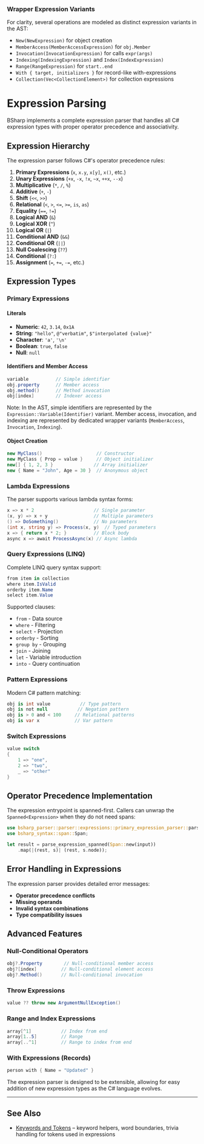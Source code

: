### Wrapper Expression Variants

For clarity, several operations are modeled as distinct expression variants in the AST:

- `New(NewExpression)` for object creation
- `MemberAccess(MemberAccessExpression)` for `obj.Member`
- `Invocation(InvocationExpression)` for calls `expr(args)`
- `Indexing(IndexingExpression)` and `Index(IndexExpression)`
- `Range(RangeExpression)` for `start..end`
- `With { target, initializers }` for record-like with-expressions
- `Collection(Vec<CollectionElement>)` for collection expressions

# Expression Parsing

BSharp implements a complete expression parser that handles all C# expression types with proper operator precedence and associativity.

## Expression Hierarchy

The expression parser follows C#'s operator precedence rules:

1. **Primary Expressions** (`x`, `x.y`, `x[y]`, `x()`, etc.)
2. **Unary Expressions** (`+x`, `-x`, `!x`, `~x`, `++x`, `--x`)
3. **Multiplicative** (`*`, `/`, `%`)
4. **Additive** (`+`, `-`)
5. **Shift** (`<<`, `>>`)
6. **Relational** (`<`, `>`, `<=`, `>=`, `is`, `as`)
7. **Equality** (`==`, `!=`)
8. **Logical AND** (`&`)
9. **Logical XOR** (`^`)
10. **Logical OR** (`|`)
11. **Conditional AND** (`&&`)
12. **Conditional OR** (`||`)
13. **Null Coalescing** (`??`)
14. **Conditional** (`?:`)
15. **Assignment** (`=`, `+=`, `-=`, etc.)

## Expression Types

### Primary Expressions

#### Literals
- **Numeric**: `42`, `3.14`, `0x1A`
- **String**: `"hello"`, `@"verbatim"`, `$"interpolated {value}"`
- **Character**: `'a'`, `'\n'`
- **Boolean**: `true`, `false`
- **Null**: `null`

#### Identifiers and Member Access
```csharp
variable          // Simple identifier
obj.property      // Member access
obj.method()      // Method invocation
obj[index]        // Indexer access
```

Note: In the AST, simple identifiers are represented by the `Expression::Variable(Identifier)` variant. Member access, invocation, and indexing are represented by dedicated wrapper variants (`MemberAccess`, `Invocation`, `Indexing`).

#### Object Creation
```csharp
new MyClass()                    // Constructor
new MyClass { Prop = value }     // Object initializer
new[] { 1, 2, 3 }               // Array initializer
new { Name = "John", Age = 30 }  // Anonymous object
```

### Lambda Expressions

The parser supports various lambda syntax forms:

```csharp
x => x * 2                      // Single parameter
(x, y) => x + y                 // Multiple parameters
() => DoSomething()             // No parameters
(int x, string y) => Process(x, y)  // Typed parameters
x => { return x * 2; }          // Block body
async x => await ProcessAsync(x) // Async lambda
```

### Query Expressions (LINQ)

Complete LINQ query syntax support:

```csharp
from item in collection
where item.IsValid
orderby item.Name
select item.Value
```

Supported clauses:
- `from` - Data source
- `where` - Filtering
- `select` - Projection
- `orderby` - Sorting
- `group by` - Grouping
- `join` - Joining
- `let` - Variable introduction
- `into` - Query continuation

### Pattern Expressions

Modern C# pattern matching:

```csharp
obj is int value           // Type pattern
obj is not null           // Negation pattern
obj is > 0 and < 100     // Relational patterns
obj is var x             // Var pattern
```

### Switch Expressions

```csharp
value switch
{
    1 => "one",
    2 => "two",
    _ => "other"
}
```

## Operator Precedence Implementation

The expression entrypoint is spanned-first. Callers can unwrap the `Spanned<Expression>` when they do not need spans:

```rust
use bsharp_parser::parser::expressions::primary_expression_parser::parse_expression_spanned;
use bsharp_syntax::span::Span;

let result = parse_expression_spanned(Span::new(input))
    .map(|(rest, s)| (rest, s.node));
```

## Error Handling in Expressions

The expression parser provides detailed error messages:

- **Operator precedence conflicts**
- **Missing operands**
- **Invalid syntax combinations**
- **Type compatibility issues**

## Advanced Features

### Null-Conditional Operators
```csharp
obj?.Property        // Null-conditional member access
obj?[index]         // Null-conditional element access
obj?.Method()       // Null-conditional invocation
```

### Throw Expressions
```csharp
value ?? throw new ArgumentNullException()
```

### Range and Index Expressions
```csharp
array[^1]           // Index from end
array[1..5]         // Range
array[..^1]         // Range to index from end
```

### With Expressions (Records)
```csharp
person with { Name = "Updated" }
```

The expression parser is designed to be extensible, allowing for easy addition of new expression types as the C# language evolves.

---

## See Also

- [Keywords and Tokens](./keywords-and-tokens.md) – keyword helpers, word boundaries, trivia handling for tokens used in expressions
